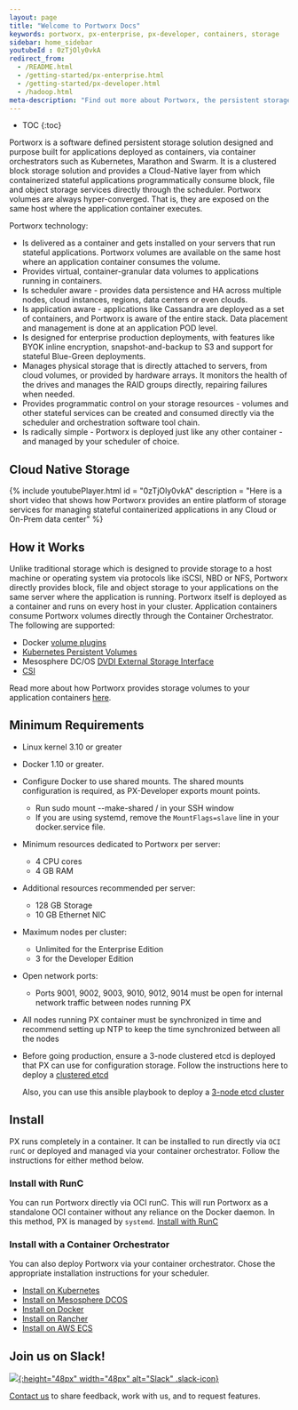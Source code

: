 ```yaml
---
layout: page
title: "Welcome to Portworx Docs"
keywords: portworx, px-enterprise, px-developer, containers, storage
sidebar: home_sidebar
youtubeId : 0zTjOly0vkA
redirect_from:
  - /README.html
  - /getting-started/px-enterprise.html
  - /getting-started/px-developer.html
  - /hadoop.html
meta-description: "Find out more about Portworx, the persistent storage solution for containers. Come check us out for step-by-step guides and tips!"
---
```


* TOC
{:toc}

Portworx is a software defined persistent storage solution designed and purpose built for applications deployed as containers, via container orchestrators such as Kubernetes, Marathon and Swarm.  It is a clustered block storage solution and provides a Cloud-Native layer from which containerized stateful applications programmatically consume block, file and object storage services directly through the scheduler.
Portworx volumes are always hyper-converged.  That is, they are exposed on the same host where the application container executes.

Portworx technology:

* Is delivered as a container and gets installed on your servers that run stateful applications.  Portworx volumes are available on the same host where an application container consumes the volume.
* Provides virtual, container-granular data volumes to applications running in containers.
* Is scheduler aware - provides data persistence and HA across multiple nodes, cloud instances, regions, data centers or even clouds.
* Is application aware - applications like Cassandra are deployed as a set of containers, and Portworx is aware of the entire stack.  Data placement and management is done at an application POD level.
* Is designed for enterprise production deployments, with features like BYOK inline encryption, snapshot-and-backup to S3 and support for stateful Blue-Green deployments.
* Manages physical storage that is directly attached to servers, from cloud volumes, or provided by hardware arrays.  It monitors the health of the drives and manages the RAID groups directly, repairing failures when needed.
* Provides programmatic control on your storage resources - volumes and other stateful services can be created and consumed directly via the scheduler and orchestration software tool chain.
* Is radically simple - Portworx is deployed just like any other container - and managed by your scheduler of choice.

## Cloud Native Storage
{%
    include youtubePlayer.html 
    id = "0zTjOly0vkA"
    description = "Here is a short video that shows how Portworx provides an entire platform of storage services for managing stateful containerized applications in any Cloud or On-Prem data center"
%}

## How it Works
Unlike traditional storage which is designed to provide storage to a host machine or operating system via protocols like iSCSI, NBD or NFS, Portworx directly provides block, file and object storage to your applications on the same server where the application is running.
Portworx itself is deployed as a container and runs on every host in your cluster. Application containers consume Portworx volumes directly through the Container Orchestrator.  The following are supported:
* Docker [volume plugins](https://docs.docker.com/engine/extend/plugins_volume/#command-line-changes:be52bcf493d28afffae069f235814e9f)
* [Kubernetes Persistent Volumes](https://kubernetes.io/docs/concepts/storage/persistent-volumes/#portworx-volume)
* Mesosphere DC/OS [DVDI External Storage Interface](https://docs.mesosphere.com/1.9/storage/external-storage/)
* [CSI](https://github.com/container-storage-interface/spec)

Read more about how Portworx provides storage volumes to your application containers [here](architecture.html).

## Minimum Requirements
* Linux kernel 3.10 or greater
* Docker 1.10 or greater.
* Configure Docker to use shared mounts.  The shared mounts configuration is required, as PX-Developer exports mount points.
  * Run sudo mount --make-shared / in your SSH window
  * If you are using systemd, remove the `MountFlags=slave` line in your docker.service file.
* Minimum resources dedicated to Portworx per server:
  * 4 CPU cores
  * 4 GB RAM
* Additional resources recommended per server:
  * 128 GB Storage
  * 10 GB Ethernet NIC
* Maximum nodes per cluster:
  * Unlimited for the Enterprise Edition
  * 3 for the Developer Edition
* Open network ports:
  * Ports 9001, 9002, 9003, 9010, 9012, 9014 must be open for internal network traffic between nodes running PX
* All nodes running PX container must be synchronized in time and recommend setting up NTP to keep the time 
  synchronized between all the nodes
 * Before going production, ensure a 3-node clustered etcd is deployed that PX can use for configuration storage. 
   Follow the instructions here to deploy a [clustered etcd](https://coreos.com/etcd/docs/latest/op-guide/clustering.html)
   
   Also, you can use this ansible playbook to deploy a 
    [3-node etcd cluster](https://github.com/portworx/px-docs/tree/gh-pages/etcd/ansible)

## Install
PX runs completely in a container.  It can be installed to run directly via `OCI runC` or deployed and managed via your container orchestrator.  Follow the instructions for either method below.

### Install with RunC
You can run Portworx directly via OCI runC.  This will run Portworx as a standalone OCI container without any reliance on the Docker daemon.  In this method, PX is managed by `systemd`.
[Install with RunC](/runc/)
  
### Install with a Container Orchestrator
You can also deploy Portworx via your container orchestrator.  Chose the appropriate installation instructions for your scheduler.

* [Install on Kubernetes](/scheduler/kubernetes/install.html)
* [Install on Mesosphere DCOS](/scheduler/mesosphere-dcos/install.html)
* [Install on Docker](/scheduler/docker/install-standalone.html)
* [Install on Rancher](/scheduler/rancher/install.html)
* [Install on AWS ECS](/cloud/aws/ecs.html)

## Join us on Slack!
[![](/images/slack.png){:height="48px" width="48px" alt="Slack" .slack-icon}](http://slack.portworx.com)

[Contact us](http://portworx.com/contact-us/) to share feedback, work with us, and to request features.
